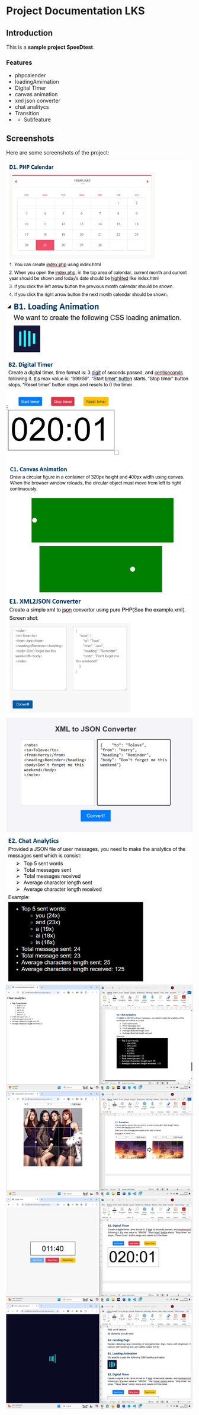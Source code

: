 # Project Documentation LKS

## Introduction
This is a **sample project SpeeDtest**.

### Features
- phpcalender
- loadingAmimation
- Digital TImer
- canvas animation
- xml json converter
- chat analitycs
- Transition
- 
  - Subfeature


## Screenshots

Here are some screenshots of the project:

![Screenshot 1](screenshoot/1.png)
![Screenshot 2](screenshoot/2.png)
![Screenshot 2](screenshoot/3.png)
![Screenshot 2](screenshoot/4.png)
![Screenshot 2](screenshoot/5.png)
![Screenshot 2](screenshoot/6.png)
![Screenshot 2](screenshoot/7.png)
![Screenshot 2](screenshoot/8.png)
![Screenshot 2](screenshoot/9.png)
![Screenshot 2](screenshoot/10.png)
![Screenshot 2](screenshoot/11.png)

